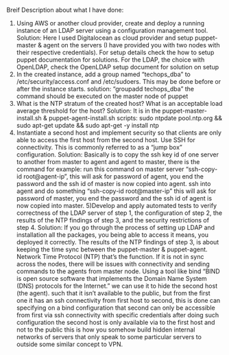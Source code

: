 Breif Description about what I have done:


1) Using AWS or another cloud provider, create and deploy a running instance of an LDAP server using a configuration management tool. 
  Solution: Here I used Digitalocean as cloud provider and setup puppet-master & agent on the servers (I have provided you with two nodes with their respective credentials). For setup details check the how to setup puppet documentation for solutions. For the LDAP, the choice with OpenLDAP, check the OpenLDAP setup document for solution on setup
2) In the created instance, add a group named “techops_dba” to /etc/security/access.conf and /etc/sudoers. This may be done before or after the instance starts. 
  solution: “groupadd techops_dba” the command should be executed on the master node of puppet
3) What is the NTP stratum of the created host? What is an acceptable load average threshold for the host?
  Solution: It is in the puppet-master-install.sh & puppet-agent-install.sh scripts: sudo ntpdate pool.ntp.org && sudo apt-get update && sudo apt-get -y install ntp
4) Instantiate a second host and implement security so that clients are only able to access the first host from the second host. Use SSH for connectivity. This is commonly referred to as a “jump box” configuration. 
 Solution: Basically is to copy the ssh key id of one server to another from master to agent and agent to master, there is the command for example: run this command on master server “ssh-copy-id root@agent-ip”, this will ask for password of agent, you end the password and the ssh id of master is now copied into agent. ssh into agent and do something “ssh-copy-id root@master-ip” this will ask for password of master, you end the password and the ssh id of agent is now copied into master.
5)Develop and apply automated tests to verify correctness of the LDAP server of step 1, the configuration of step 2, the results of the NTP findings of step 3, and the security restrictions of step 4. 
 Solution: If you go through the process of setting up LDAP and installation all the packages, you being able to access it means, you deployed it correctly. The results of the NTP findings of step 3, is about keeping the time sync between the puppet-master & puppet-agent. Network Time Protocol (NTP) that’s the function.  If it is not in sync across the nodes, there will be issues with connectivity and sending commands to the agents from master node. Using a tool like bind “BIND is open source software that implements the Domain Name System (DNS) protocols for the Internet.” we can use it to hide the second host (the agent). such that it isn’t available to the public, but from the first one it has an ssh connectivity from first host to second, this is done can specifying on a bind configuration that second can only be accessible from first via ssh connectivity with specific credentials after doing such configuration the second host is only available via to the first host and not to the public this is how you somehow build hidden internal networks of servers that only speak to some particular servers to outside some similar concept to VPN.

